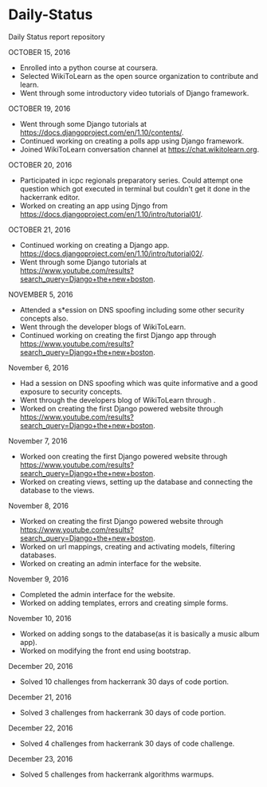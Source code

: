 # Daily-Status
Daily Status report repository

OCTOBER 15, 2016

* Enrolled into a python course at coursera.
* Selected WikiToLearn as the open source organization to contribute and learn.
* Went through some introductory video tutorials of Django framework.


OCTOBER 19, 2016
* Went through some Django tutorials at https://docs.djangoproject.com/en/1.10/contents/.
* Continued working on creating a polls app using Django framework.
* Joined WikiToLearn conversation channel at https://chat.wikitolearn.org.


OCTOBER 20, 2016
* Participated in icpc regionals preparatory series. Could attempt one question which got executed in terminal but couldn't get it done in the hackerrank editor.
* Worked on creating an app using Djngo from https://docs.djangoproject.com/en/1.10/intro/tutorial01/.


OCTOBER 21, 2016
* Continued working on creating a Django app. https://docs.djangoproject.com/en/1.10/intro/tutorial02/.
* Went through some Django tutorials at https://www.youtube.com/results?search_query=Django+the+new+boston.


NOVEMBER 5, 2016
* Attended a s*ession on DNS spoofing including some other security concepts also.
* Went through the developer blogs of WikiToLearn. 
* Continued working on creating the first Django app through https://www.youtube.com/results?search_query=Django+the+new+boston.


November 6, 2016
* Had a session on DNS spoofing which was quite informative and a good exposure to security concepts.
* Went through the developers blog of WikiToLearn through .
* Worked on creating the first Django powered website through https://www.youtube.com/results?search_query=Django+the+new+boston.

November 7, 2016
* Worked oon creating the first Django powered website through https://www.youtube.com/results?search_query=Django+the+new+boston.
* Worked on creating views, setting up the database and connecting the database to the views.


November 8, 2016
* Worked on creating the first Django powered website through https://www.youtube.com/results?search_query=Django+the+new+boston.
* Worked on url mappings, creating and activating models, filtering databases.
* Worked on creating an admin interface for the website.


November 9, 2016
* Completed the admin interface for the website.
* Worked on adding templates, errors and creating simple forms.

November 10, 2016
* Worked on adding songs to the database(as it is basically a music album app).
* Worked on modifying the front end using bootstrap.


December 20, 2016
* Solved 10 challenges from hackerrank 30 days of code portion.

December 21, 2016
* Solved 3 challenges from hackerrank 30 days of code portion.

December 22, 2016
* Solved 4 challenges from hackerrank 30 days of code challenge.

December 23, 2016
* Solved 5 challenges from hackerrank algorithms warmups.
